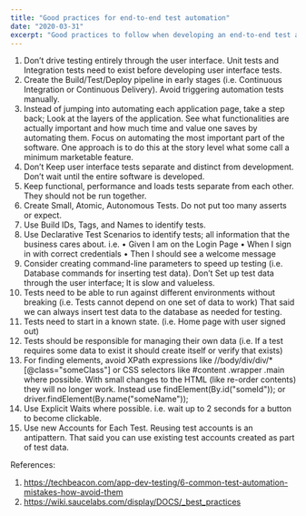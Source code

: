 ```yaml
---
title: "Good practices for end-to-end test automation"
date: "2020-03-31"
excerpt: "Good practices to follow when developing an end-to-end test automation framework."
---
```


1.	Don’t drive testing entirely through the user interface. Unit tests and Integration tests need to exist before developing user interface tests.
2.	Create the Build/Test/Deploy pipeline in early stages (i.e. Continuous Integration or Continuous Delivery). Avoid triggering automation tests manually.
3.	Instead of jumping into automating each application page, take a step back; Look at the layers of the application. See what functionalities are actually important and how much time and value one saves by automating them. Focus on automating the most important part of the software. One approach is to do this at the story level what some call a minimum marketable feature.
4.	Don’t Keep user interface tests separate and distinct from development. Don’t wait until the entire software is developed.
5.	Keep functional, performance and loads tests separate from each other. They should not be run together.
6.	Create Small, Atomic, Autonomous Tests. Do not put too many asserts or expect.
7.	Use Build IDs, Tags, and Names to identify tests.
8.	Use Declarative Test Scenarios to identify tests; all information that the business cares about. i.e.
•	Given I am on the Login Page
•	When I sign in with correct credentials
•	Then I should see a welcome message
9.	Consider creating command-line parameters to speed up testing (i.e. Database commands for inserting test data). Don’t Set up test data through the user interface; It is slow and valueless.
10.	Tests need to be able to run against different environments without breaking (i.e. Tests cannot depend on one set of data to work) That said we can always insert test data to the database as needed for testing.
11.	Tests need to start in a known state. (i.e. Home page with user signed out)
12.	Tests should be responsible for managing their own data (i.e. If a test requires some data to exist it should create itself or verify that exists) 
13.	For finding elements, avoid XPath expressions like //body/div/div/*[@class="someClass"] or CSS selectors like #content .wrapper .main where possible. With small changes to the HTML (like re-order contents) they will no longer work. Instead use findElement(By.id("someId")); or driver.findElement(By.name("someName"));
14.	Use Explicit Waits where possible. i.e. wait up to 2 seconds for a button to become clickable.
15.	Use new Accounts for Each Test. Reusing test accounts is an antipattern. That said you can use existing test accounts created as part of test data.

References:
1.	https://techbeacon.com/app-dev-testing/6-common-test-automation-mistakes-how-avoid-them
2.	https://wiki.saucelabs.com/display/DOCS/_best_practices